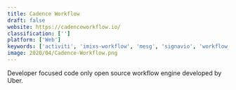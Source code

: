 ```yaml
---
title: Cadence Workflow
draft: false 
website: https://cadenceworkflow.io/
classification: ['']
platform: ['Web']
keywords: ['activiti', 'imixs-workflow', 'mesg', 'signavio', 'workflow_engine', 'workflow_engine_.net', 'zenaton', 'cdevworkflow', 'n8n.io', 'xs:code']
image: 2020/04/Cadence-Workflow.png
---
```

Developer focused code only open source workflow engine developed by Uber.